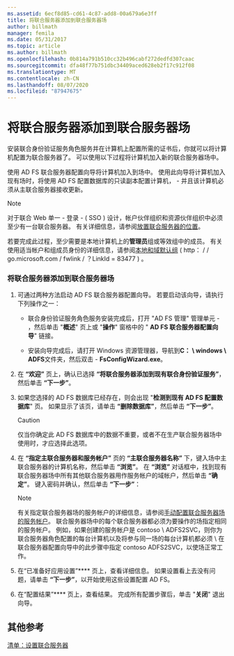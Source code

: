 ```yaml
---
ms.assetid: 6ecf8d85-cd61-4c87-add8-00a679a6e3ff
title: 将联合服务器添加到联合服务器场
author: billmath
manager: femila
ms.date: 05/31/2017
ms.topic: article
ms.author: billmath
ms.openlocfilehash: 0b814a791b510cc32b496cabf272dedfd307caac
ms.sourcegitcommit: dfa48f77b751dbc34409aced628eb2f17c912f08
ms.translationtype: MT
ms.contentlocale: zh-CN
ms.lasthandoff: 08/07/2020
ms.locfileid: "87947675"
---
```

# <a name="add-a-federation-server-to-a-federation-server-farm"></a>将联合服务器添加到联合服务器场


安装联合身份验证服务角色服务并在计算机上配置所需的证书后，你就可以将计算机配置为联合服务器了。 可以使用以下过程将计算机加入新的联合服务器场中。

使用 AD FS 联合服务器配置向导将计算机加入到场中。 使用此向导将计算机加入现有场时，将使用 AD FS 配置数据库的只读副本配置计算机， \- 并且该计算机必须从主联合服务器接收更新。

> [!NOTE]
> 对于联合 Web 单一 \- 登录 \- \( SSO \) 设计，帐户伙伴组织和资源伙伴组织中必须至少有一台联合服务器。 有关详细信息，请参阅[放置联合服务器的位置](/previous-versions/windows/it-pro/windows-server-2012-R2-and-2012/dd807127(v=ws.11))。

若要完成此过程，至少需要是本地计算机上的**管理员**组或等效组中的成员。  有关使用适当帐户和组成员身份的详细信息，请参阅[本地和域默认组](https://go.microsoft.com/fwlink/?LinkId=83477) \( http： \/ \/ go.microsoft.com \/ fwlink \/ ？LinkId \= 83477 \) 。

### <a name="to-add-a-federation-server-to-a-federation-server-farm"></a>将联合服务器添加到联合服务器场

1.  可通过两种方法启动 AD FS 联合服务器配置向导。 若要启动该向导，请执行下列操作之一：

    -   联合身份验证服务角色服务安装完成后，打开 "AD FS 管理" 管理单元 \- ，然后单击 "**概述**" 页上或 "**操作**" 窗格中的 " **AD FS 联合服务器配置向导**" 链接。

    -   安装向导完成后，请打开 Windows 资源管理器，导航到**C： \\ windows \\ ADFS**文件夹，然后双击 \- **FsConfigWizard.exe**。

2.  在 **“欢迎”** 页上，确认已选择 **“将联合服务器添加到现有联合身份验证服务”**，然后单击 **“下一步”**。

3.  如果您选择的 AD FS 数据库已经存在，则会出现 "**检测到现有 AD FS 配置数据库**" 页。 如果显示了该页，请单击 **“删除数据库”**，然后单击 **“下一步”**。

    > [!CAUTION]
    > 仅当你确定此 AD FS 数据库中的数据不重要，或者不在生产联合服务器场中使用时，才应选择此选项。

4.  在 **“指定主联合服务器和服务帐户”** 页的 **“主联合服务器名称”** 下，键入场中主联合服务器的计算机名称，然后单击 **“浏览”**。 在 **“浏览”** 对话框中，找到现有联合服务器场中所有其他联合服务器用作服务帐户的域帐户，然后单击 **“确定”**。 键入密码并确认，然后单击 **“下一步”**：

    > [!NOTE]
    > 有关指定联合服务器场的服务帐户的详细信息，请参阅[手动配置联合服务器场的服务帐户](Manually-Configure-a-Service-Account-for-a-Federation-Server-Farm.md)。 联合服务器场中的每个联合服务器都必须为要操作的场指定相同的服务帐户。 例如，如果创建的服务帐户是 contoso \\ ADFS2SVC，则你为联合服务器角色配置的每台计算机以及将参与同一场的每台计算机都必须 \\ 在联合服务器配置向导中的此步骤中指定 contoso ADFS2SVC，以使场正常工作。

5.  在“已准备好应用设置”**** 页上，查看详细信息。 如果设置看上去没有问题，请单击 **“下一步”**，以开始使用这些设置配置 AD FS。

6.  在“配置结果”**** 页上，查看结果。 完成所有配置步骤后，单击 "**关闭**" 退出向导。

## <a name="additional-references"></a>其他参考
[清单：设置联合服务器](Checklist--Setting-Up-a-Federation-Server.md)


